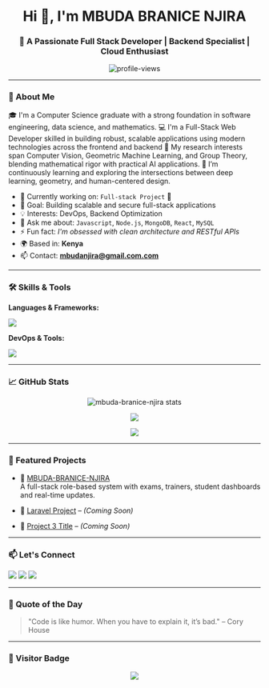 <h1 align="center">Hi 👋, I'm MBUDA BRANICE NJIRA</h1>
<h3 align="center">🚀 A Passionate Full Stack Developer | Backend Specialist | Cloud Enthusiast</h3>

<p align="center">
  <img src="https://komarev.com/ghpvc/?username=mbuda-branice-njira&label=Profile%20views&color=brightgreen&style=flat" alt="profile-views" />
</p>

---

### 💫 About Me
🎓 I'm a Computer Science graduate with a strong foundation in software engineering, data science, and mathematics.
💻 I'm a Full-Stack Web Developer skilled in building robust, scalable applications using modern technologies across the frontend and backend
🔬 My research interests span Computer Vision, Geometric Machine Learning, and Group Theory, blending mathematical rigor with practical AI applications.
🌱 I’m continuously learning and exploring the intersections between deep learning, geometry, and human-centered design.

- 🔭 Currently working on: `Full-stack Project` 🚧  
- 🎯 Goal: Building scalable and secure full-stack applications  
- 💡 Interests: DevOps, Backend Optimization  
- 💬 Ask me about: `Javascript`, `Node.js`, `MongoDB`, `React`, `MySQL`  
- ⚡ Fun fact: *I'm obsessed with clean architecture and RESTful APIs*  
- 🌍 Based in: **Kenya**  
- 📫 Contact: **mbudanjira@gmail.com.com**

---

### 🛠️ Skills & Tools

**Languages & Frameworks:**
<p>
  <img src="https://skillicons.dev/icons?i=go,nodejs,js,php,express,react,vue,mongodb,tailwind,bootstrap" />
</p>

**DevOps & Tools:**
<p>
  <img src="https://skillicons.dev/icons?i=docker,git,github,vercel,vscode,postman" />
</p>

---

### 📈 GitHub Stats

<p align="center">
  <img src="https://github-readme-stats.vercel.app/api?username=mbuda-branice-njira&show_icons=true&theme=tokyonight" alt="mbuda-branice-njira stats" />
</p>

<p align="center">
  <img src="https://streak-stats.demolab.com?user=mbuda-branice-njira&theme=tokyonight&hide_border=false" />
</p>

<p align="center">
  <img src="https://github-readme-activity-graph.cyclic.app/graph?username=mbuda-branice-njira&theme=github-compact" />
</p>

---

### 📘 Featured Projects

- 🔗 [MBUDA-BRANICE-NJIRA](https://github.com/MBUDA-BRANICE-NJIRA/MBUDA-BRANICE-NJIRA)  
  A full-stack role-based system with exams, trainers, student dashboards and real-time updates.

- 🔗 [Laravel Project](#) – *(Coming Soon)*  
- 🔗 [Project 3 Title](#) – *(Coming Soon)*

---

### 📫 Let's Connect

<p>
  <a href="mailto:your.email@example.com"><img src="https://img.shields.io/badge/Gmail-D14836?style=for-the-badge&logo=gmail&logoColor=white" /></a>
  <a href="https://linkedin.com/in/your-profile"><img src="https://img.shields.io/badge/LinkedIn-blue?style=for-the-badge&logo=linkedin&logoColor=white" /></a>
  <a href="https://twitter.com/yourhandle"><img src="https://img.shields.io/badge/Twitter-1DA1F2?style=for-the-badge&logo=twitter&logoColor=white" /></a>
</p>

---

### 💬 Quote of the Day

> "Code is like humor. When you have to explain it, it’s bad." – Cory House

---

### 🔖 Visitor Badge

<p align="center">
  <img src="https://visitor-badge.laobi.icu/badge?page_id=mbuda-branice-njira.visitor-badge" />
</p>

